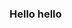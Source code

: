 ### Hello hello

<!--
####Please take a seat and see what i have been up to!
-->

<!--
#### I am not sure whether you will like my selection of tools or not, but it might interest you

<img alt="haskell" src="https://img.shields.io/badge/-Haskell-E34F26?style=flat-square&logo=haskell&logoColor=purple" />
<img alt="go" src="https://img.shields.io/badge/-Go-E34F26?style=flat-square&logo=go&logoColor=blue">
-->
<!--
**icen1/icen1** is a ✨ _special_ ✨ repository because its `README.md` (this file) appears on your GitHub profile.

Here are some ideas to get you started:

- 🔭 I’m currently working on ...
- 🌱 I’m currently learning ...
- 👯 I’m looking to collaborate on ...
- 🤔 I’m looking for help with ...
- 💬 Ask me about ...
- 📫 How to reach me: ...
- 😄 Pronouns: ...
- ⚡ Fun fact: ...
-->
